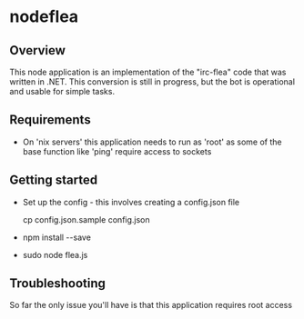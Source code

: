 # nodeflea

## Overview
This node application is an implementation of the "irc-flea" code that was written in .NET. This conversion is still in progress, but the bot is operational and usable for simple tasks.

## Requirements
* On 'nix servers' this application needs to run as 'root' as some of the base function like 'ping' require access to sockets

## Getting started

* Set up the config - this involves creating a config.json file 

    cp config.json.sample config.json

* npm install --save
* sudo node flea.js



## Troubleshooting
So far the only issue you'll have is that this application requires root access
